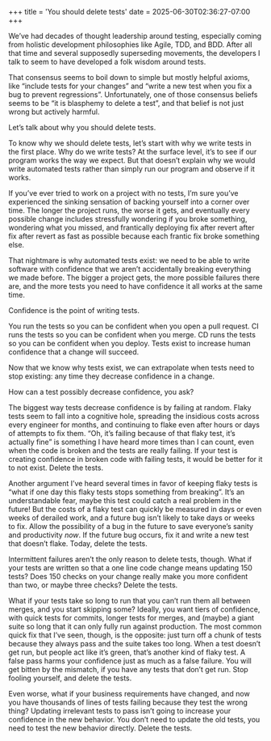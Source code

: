 +++
title = 'You should delete tests'
date = 2025-06-30T02:36:27-07:00
+++

We’ve had decades of thought leadership around testing, especially coming from holistic development philosophies like Agile, TDD, and BDD. After all that time and several supposedly superseding movements, the developers I talk to seem to have developed a folk wisdom around tests.

That consensus seems to boil down to simple but mostly helpful axioms, like “include tests for your changes” and “write a new test when you fix a bug to prevent regressions”. Unfortunately, one of those consensus beliefs seems to be “it is blasphemy to delete a test”, and that belief is not just wrong but actively harmful.

Let’s talk about why you should delete tests.

To know why we should delete tests, let’s start with why we write tests in the first place. Why do we write tests? At the surface level, it’s to see if our program works the way we expect. But that doesn’t explain why we would write automated tests rather than simply run our program and observe if it works.

If you’ve ever tried to work on a project with no tests, I’m sure you’ve experienced the sinking sensation of backing yourself into a corner over time. The longer the project runs, the worse it gets, and eventually every possible change includes stressfully wondering if you broke something, wondering what you missed, and frantically deploying fix after revert after fix after revert as fast as possible because each frantic fix broke something else.

That nightmare is why automated tests exist: we need to be able to write software with confidence that we aren’t accidentally breaking everything we made before. The bigger a project gets, the more possible failures there are, and the more tests you need to have confidence it all works at the same time.

Confidence is the point of writing tests.

You run the tests so you can be confident when you open a pull request. CI runs the tests so you can be confident when you merge. CD runs the tests so you can be confident when you deploy. Tests exist to increase human confidence that a change will succeed.

Now that we know why tests exist, we can extrapolate when tests need to stop existing: any time they decrease confidence in a change.

How can a test possibly decrease confidence, you ask?

The biggest way tests decrease confidence is by failing at random. Flaky tests seem to fall into a cognitive hole, spreading the insidious costs across every engineer for months, and continuing to flake even after hours or days of attempts to fix them. “Oh, it’s failing because of that flaky test, it’s actually fine” is something I have heard more times than I can count, even when the code is broken and the tests are really failing. If your test is creating confidence in broken code with failing tests, it would be better for it to not exist. Delete the tests.

Another argument I’ve heard several times in favor of keeping flaky tests is “what if one day this flaky tests stops something from breaking”. It’s an understandable fear, maybe this test could catch a real problem in the future! But the costs of a flaky test can quickly be measured in days or even weeks of derailed work, and a future bug isn’t likely to take days or weeks to fix. Allow the possibility of a bug in the future to save everyone’s sanity and productivity _now_. If the future bug occurs, fix it and write a new test that doesn’t flake. Today, delete the tests.

Intermittent failures aren’t the only reason to delete tests, though. What if your tests are written so that a one line code change means updating 150 tests? Does 150 checks on your change really make you more confident than two, or maybe three checks? Delete the tests.

What if your tests take so long to run that you can’t run them all between merges, and you start skipping some? Ideally, you want tiers of confidence, with quick tests for commits, longer tests for merges, and (maybe) a giant suite so long that it can only fully run against production. The most common quick fix that I’ve seen, though, is the opposite: just turn off a chunk of tests because they always pass and the suite takes too long. When a test doesn’t get run, but people act like it’s green, that’s another kind of flaky test. A false pass harms your confidence just as much as a false failure. You will get bitten by the mismatch, if you have any tests that don’t get run. Stop fooling yourself, and delete the tests.

Even worse, what if your business requirements have changed, and now you have thousands of lines of tests failing because they test the wrong thing? Updating irrelevant tests to pass isn’t going to increase your confidence in the new behavior. You don’t need to update the old tests, you need to test the new behavior directly. Delete the tests.
